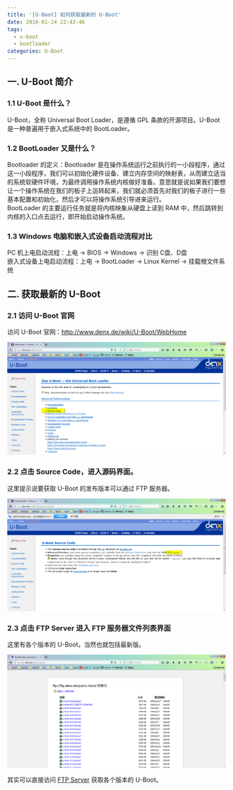 ```yaml
---
title: '[U-Boot] 如何获取最新的 U-Boot'
date: 2018-01-24 22:43:46
tags:
  - u-boot
  - bootloader
categories: U-Boot
---
```


## 一. U-Boot 简介

### 1.1 U-Boot 是什么？

U-Boot，全称 Universal Boot Loader，是遵循 GPL 条款的开源项目。U-Boot 是一种普遍用于嵌入式系统中的 BootLoader。

### 1.2 BootLoader 又是什么？

Bootloader 的定义：Bootloader 是在操作系统运行之前执行的一小段程序，通过这一小段程序，我们可以初始化硬件设备、建立内存空间的映射表，从而建立适当的系统软硬件环境，为最终调用操作系统内核做好准备。意思就是说如果我们要想让一个操作系统在我们的板子上运转起来，我们就必须首先对我们的板子进行一些基本配置和初始化，然后才可以将操作系统引导进来运行。  
BootLoader 的主要运行任务就是将内核映象从硬盘上读到 RAM 中，然后跳转到内核的入口点去运行，即开始启动操作系统。

### 1.3 Windows 电脑和嵌入式设备启动流程对比

PC 机上电启动流程：上电 -> BIOS -> Windows -> 识别 C盘、D盘  
嵌入式设备上电启动流程：上电 -> BootLoader -> Linux Kernel -> 挂载根文件系统

## 二. 获取最新的 U-Boot

### 2.1 访问 U-Boot 官网

访问 U-Boot 官网：http://www.denx.de/wiki/U-Boot/WebHome

![图片1](https://raw.githubusercontent.com/mz8023yt/blog/master/image/u-boot/u-boot-get-latest-u-boot/01.png)

### 2.2 点击 Source Code，进入源码界面。

这里提示说要获取 U-Boot 的发布版本可以通过 FTP 服务器。

![图片2](https://raw.githubusercontent.com/mz8023yt/blog/master/image/u-boot//u-boot-get-latest-u-boot/02.png)

### 2.3 点击 FTP Server 进入 FTP 服务器文件列表界面

这里有各个版本的 U-Boot，当然也就包括最新版。

![图片3](https://raw.githubusercontent.com/mz8023yt/blog/master/image/u-boot//u-boot-get-latest-u-boot/03.png)

其实可以直接访问 [FTP Server](ftp://ftp.denx.de/pub/u-boot/) 获取各个版本的 U-Boot。

